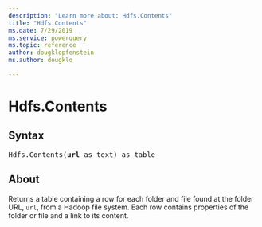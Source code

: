 ```yaml
---
description: "Learn more about: Hdfs.Contents"
title: "Hdfs.Contents"
ms.date: 7/29/2019
ms.service: powerquery
ms.topic: reference
author: dougklopfenstein
ms.author: dougklo

---
```

# Hdfs.Contents
  
## Syntax

<pre>
Hdfs.Contents(<b>url</b> as text) as table
</pre> 

## About  
Returns a table containing a row for each folder and file found at the folder URL, `url`, from a Hadoop file system. Each row contains properties of the folder or file and a link to its content.
